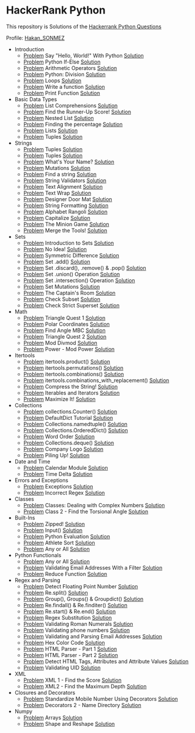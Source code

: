 # HackerRank Python 

This repository is Solutions of the [Hackerrank Python Questions](https://www.hackerrank.com/domains/python)

Profile: [Hakan_SONMEZ](https://www.hackerrank.com/Hakan_SONMEZ)<br>

- Introduction
  - [Problem](https://www.hackerrank.com/challenges/py-hello-world/problem) Say "Hello, World!" With Python [Solution](https://github.com/sonmez-hakan/hackerrank-python/blob/master/Introduction/py-hello-world.py)
  - [Problem](https://www.hackerrank.com/challenges/py-if-else/problem) Python If-Else [Solution](https://github.com/sonmez-hakan/hackerrank-python/blob/master/Introduction/py-if-else.py)
  - [Problem](https://www.hackerrank.com/challenges/python-arithmetic-operators/problem) Arithmetic Operators [Solution](https://github.com/sonmez-hakan/hackerrank-python/blob/master/Introduction/python-arithmetic-operators.py)
  - [Problem](https://www.hackerrank.com/challenges/python-division/problem) Python: Division [Solution](https://github.com/sonmez-hakan/hackerrank-python/blob/master/Introduction/python-division.py)
  - [Problem](https://www.hackerrank.com/challenges/python-loops/problem) Loops [Solution](https://github.com/sonmez-hakan/hackerrank-python/blob/master/Introduction/python-loops.py)
  - [Problem](https://www.hackerrank.com/challenges/write-a-function/problem) Write a function [Solution](https://github.com/sonmez-hakan/hackerrank-python/blob/master/Introduction/write-a-function.py)
  - [Problem](https://www.hackerrank.com/challenges/python-print/problem) Print Function [Solution](https://github.com/sonmez-hakan/hackerrank-python/blob/master/Introduction/python-print.py)
- Basic Data Types
  - [Problem](https://www.hackerrank.com/challenges/list-comprehensions/problem) List Comprehensions [Solution](https://github.com/sonmez-hakan/hackerrank-python/blob/master/BasicDataTypes/list-comprehensions.py)
  - [Problem](https://www.hackerrank.com/challenges/find-second-maximum-number-in-a-list/problem) Find the Runner-Up Score! [Solution](https://github.com/sonmez-hakan/hackerrank-python/blob/master/BasicDataTypes/find-second-maximum-number-in-a-list.py)
  - [Problem](https://www.hackerrank.com/challenges/nested-list/problem) Nested List [Solution](https://github.com/sonmez-hakan/hackerrank-python/blob/master/BasicDataTypes/nested-list.py)
  - [Problem](https://www.hackerrank.com/challenges/finding-the-percentage/problem) Finding the percentage [Solution](https://github.com/sonmez-hakan/hackerrank-python/blob/master/BasicDataTypes/finding-the-percentage.py)
  - [Problem](https://www.hackerrank.com/challenges/python-lists/problem) Lists [Solution](https://github.com/sonmez-hakan/hackerrank-python/blob/master/BasicDataTypes/python-lists.py)
  - [Problem](https://www.hackerrank.com/challenges/python-tuples/problem) Tuples [Solution](https://github.com/sonmez-hakan/hackerrank-python/blob/master/BasicDataTypes/python-tuples.py)
- Strings
  - [Problem](https://www.hackerrank.com/challenges/swap-case/problem) Tuples [Solution](https://github.com/sonmez-hakan/hackerrank-python/blob/master/Strings/swap-case.py)
  - [Problem](https://www.hackerrank.com/challenges/python-string-split-and-join/problem) Tuples [Solution](https://github.com/sonmez-hakan/hackerrank-python/blob/master/Strings/python-string-split-and-join.py)
  - [Problem](https://www.hackerrank.com/challenges/whats-your-name/problem) What's Your Name? [Solution](https://github.com/sonmez-hakan/hackerrank-python/blob/master/Strings/whats-your-name.py)
  - [Problem](https://www.hackerrank.com/challenges/python-mutations/problem) Mutations [Solution](https://github.com/sonmez-hakan/hackerrank-python/blob/master/Strings/python-mutations.py)
  - [Problem](https://www.hackerrank.com/challenges/find-a-string/problem) Find a string [Solution](https://github.com/sonmez-hakan/hackerrank-python/blob/master/Strings/find-a-string.py)
  - [Problem](https://www.hackerrank.com/challenges/string-validators/problem) String Validators [Solution](https://github.com/sonmez-hakan/hackerrank-python/blob/master/Strings/string-validators.py)
  - [Problem](https://www.hackerrank.com/challenges/text-alignment/problem) Text Alignment [Solution](https://github.com/sonmez-hakan/hackerrank-python/blob/master/Strings/text-alignment.py)
  - [Problem](https://www.hackerrank.com/challenges/text-wrap/problem) Text Wrap [Solution](https://github.com/sonmez-hakan/hackerrank-python/blob/master/Strings/text-wrap.py)
  - [Problem](https://www.hackerrank.com/challenges/designer-door-mat/problem) Designer Door Mat [Solution](https://github.com/sonmez-hakan/hackerrank-python/blob/master/Strings/designer-door-mat.py)
  - [Problem](https://www.hackerrank.com/challenges/python-string-formatting/problem) String Formatting [Solution](https://github.com/sonmez-hakan/hackerrank-python/blob/master/Strings/python-string-formatting.py)
  - [Problem](https://www.hackerrank.com/challenges/alphabet-rangoli/problem) Alphabet Rangoli [Solution](https://github.com/sonmez-hakan/hackerrank-python/blob/master/Strings/alphabet-rangoli.py)
  - [Problem](https://www.hackerrank.com/challenges/capitalize/problem) Capitalize [Solution](https://github.com/sonmez-hakan/hackerrank-python/blob/master/Strings/capitalize.py)
  - [Problem](https://www.hackerrank.com/challenges/the-minion-game/problem) The Minion Game [Solution](https://github.com/sonmez-hakan/hackerrank-python/blob/master/Strings/the-minion-game.py)
  - [Problem](https://www.hackerrank.com/challenges/merge-the-tools/problem) Merge the Tools! [Solution](https://github.com/sonmez-hakan/hackerrank-python/blob/master/Strings/merge-the-tools.py)
- Sets
  - [Problem](https://www.hackerrank.com/challenges/py-introduction-to-sets/problem) Introduction to Sets [Solution](https://github.com/sonmez-hakan/hackerrank-python/blob/master/Sets/py-introduction-to-sets.py)
  - [Problem](https://www.hackerrank.com/challenges/no-idea/problem) No Idea! [Solution](https://github.com/sonmez-hakan/hackerrank-python/blob/master/Sets/no-idea.py)
  - [Problem](https://www.hackerrank.com/challenges/symmetric-difference/problem) Symmetric Difference [Solution](https://github.com/sonmez-hakan/hackerrank-python/blob/master/Sets/symmetric-difference.py)
  - [Problem](https://www.hackerrank.com/challenges/py-set-add/problem) Set .add() [Solution](https://github.com/sonmez-hakan/hackerrank-python/blob/master/Sets/py-set-add.py)
  - [Problem](https://www.hackerrank.com/challenges/py-set-discard-remove-pop/problem) Set .discard(), .remove() & .pop() [Solution](https://github.com/sonmez-hakan/hackerrank-python/blob/master/Sets/py-set-discard-remove-pop.py)
  - [Problem](https://www.hackerrank.com/challenges/py-set-union/problem) Set .union() Operation [Solution](https://github.com/sonmez-hakan/hackerrank-python/blob/master/Sets/py-set-union.py)
  - [Problem](https://www.hackerrank.com/challenges/py-set-intersection-operation/problem) Set .intersection() Operation [Solution](https://github.com/sonmez-hakan/hackerrank-python/blob/master/Sets/py-set-intersection-operation.py)
  - [Problem](https://www.hackerrank.com/challenges/py-set-mutations/problem) Set Mutations [Solution](https://github.com/sonmez-hakan/hackerrank-python/blob/master/Sets/py-set-mutations.py)
  - [Problem](https://www.hackerrank.com/challenges/py-the-captains-room/problem) The Captain's Room [Solution](https://github.com/sonmez-hakan/hackerrank-python/blob/master/Sets/py-the-captains-room.py)
  - [Problem](https://www.hackerrank.com/challenges/py-check-subset/problem) Check Subset [Solution](https://github.com/sonmez-hakan/hackerrank-python/blob/master/Sets/py-check-subset.py)
  - [Problem](https://www.hackerrank.com/challenges/py-check-strict-superset/problem) Check Strict Superset [Solution](https://github.com/sonmez-hakan/hackerrank-python/blob/master/Sets/py-check-strict-superset.py)
- Math
  - [Problem](https://www.hackerrank.com/challenges/triangle-quest-1/problem) Triangle Quest 1 [Solution](https://github.com/sonmez-hakan/hackerrank-python/blob/master/Math/triangle-quest-1.py)
  - [Problem](https://www.hackerrank.com/challenges/polar-coordinates/problem) Polar Coordinates [Solution](https://github.com/sonmez-hakan/hackerrank-python/blob/master/Math/polar-coordinates.py)
  - [Problem](https://www.hackerrank.com/challenges/find-angle/problem) Find Angle MBC [Solution](https://github.com/sonmez-hakan/hackerrank-python/blob/master/Math/find-angle.py)
  - [Problem](https://www.hackerrank.com/challenges/triangle-quest-2/problem) Triangle Quest 2 [Solution](https://github.com/sonmez-hakan/hackerrank-python/blob/master/Math/triangle-quest-2.py)
  - [Problem](https://www.hackerrank.com/challenges/python-mod-divmod/problem) Mod Divmod [Solution](https://github.com/sonmez-hakan/hackerrank-python/blob/master/Math/python-mod-divmod.py)
  - [Problem](https://www.hackerrank.com/challenges/python-power-mod-power/problem) Power - Mod Power [Solution](https://github.com/sonmez-hakan/hackerrank-python/blob/master/Math/python-power-mod-power.py)
- Itertools
  - [Problem](https://www.hackerrank.com/challenges/itertools-product/problem) itertools.product() [Solution](https://github.com/sonmez-hakan/hackerrank-python/blob/master/Itertools/itertools-product.py)
  - [Problem](https://www.hackerrank.com/challenges/itertools-permutations/problem) itertools.permutations() [Solution](https://github.com/sonmez-hakan/hackerrank-python/blob/master/Itertools/itertools-permutations.py)
  - [Problem](https://www.hackerrank.com/challenges/itertools-combinations/problem) itertools.combinations() [Solution](https://github.com/sonmez-hakan/hackerrank-python/blob/master/Itertools/itertools-combinations.py)
  - [Problem](https://www.hackerrank.com/challenges/itertools-combinations/problem) itertools.combinations_with_replacement() [Solution](https://github.com/sonmez-hakan/hackerrank-python/blob/master/Itertools/itertools-combinations.py)
  - [Problem](https://www.hackerrank.com/challenges/compress-the-string/problem) Compress the String! [Solution](https://github.com/sonmez-hakan/hackerrank-python/blob/master/Itertools/compress-the-string.py)
  - [Problem](https://www.hackerrank.com/challenges/iterables-and-iterators/problem) Iterables and Iterators [Solution](https://github.com/sonmez-hakan/hackerrank-python/blob/master/Itertools/iterables-and-iterators.py)
  - [Problem](https://www.hackerrank.com/challenges/maximize-it/problem) Maximize It! [Solution](https://github.com/sonmez-hakan/hackerrank-python/blob/master/Itertools/maximize-it.py)
- Collections
  - [Problem](https://www.hackerrank.com/challenges/collections-counter/problem) collections.Counter() [Solution](https://github.com/sonmez-hakan/hackerrank-python/blob/master/Collections/collections-counter.py)
  - [Problem](https://www.hackerrank.com/challenges/defaultdict-tutorial/problem) DefaultDict Tutorial [Solution](https://github.com/sonmez-hakan/hackerrank-python/blob/master/Collections/defaultdict-tutorial.py)
  - [Problem](https://www.hackerrank.com/challenges/py-collections-namedtuple/problem) Collections.namedtuple() [Solution](https://github.com/sonmez-hakan/hackerrank-python/blob/master/Collections/py-collections-namedtuple.py)
  - [Problem](https://www.hackerrank.com/challenges/py-collections-ordereddict/problem) Collections.OrderedDict() [Solution](https://github.com/sonmez-hakan/hackerrank-python/blob/master/Collections/py-collections-ordereddict.py)
  - [Problem](https://www.hackerrank.com/challenges/word-order/problem) Word Order [Solution](https://github.com/sonmez-hakan/hackerrank-python/blob/master/Collections/word-order.py)
  - [Problem](https://www.hackerrank.com/challenges/py-collections-deque/problem) Collections.deque() [Solution](https://github.com/sonmez-hakan/hackerrank-python/blob/master/Collections/py-collections-deque.py)
  - [Problem](https://www.hackerrank.com/challenges/most-commons/problem) Company Logo [Solution](https://github.com/sonmez-hakan/hackerrank-python/blob/master/Collections/most-commons.py)
  - [Problem](https://www.hackerrank.com/challenges/piling-up/problem) Piling Up! [Solution](https://github.com/sonmez-hakan/hackerrank-python/blob/master/Collections/piling-up.py)
- Date and Time
  - [Problem](https://www.hackerrank.com/challenges/calendar-module/problem) Calendar Module [Solution](https://github.com/sonmez-hakan/hackerrank-python/blob/master/DateAndTime/calendar-module.py)
  - [Problem](https://www.hackerrank.com/challenges/python-time-delta/problem) Time Delta [Solution](https://github.com/sonmez-hakan/hackerrank-python/blob/master/DateAndTime/python-time-delta.py)
- Errors and Exceptions
  - [Problem](https://www.hackerrank.com/challenges/exceptions/problem) Exceptions [Solution](https://github.com/sonmez-hakan/hackerrank-python/blob/master/ErrorsAndExceptions/exceptions.py)
  - [Problem](https://www.hackerrank.com/challenges/incorrect-regex/problem) Incorrect Regex [Solution](https://github.com/sonmez-hakan/hackerrank-python/blob/master/ErrorsAndExceptions/incorrect-regex.py)
- Classes
  - [Problem](https://www.hackerrank.com/challenges/class-1-dealing-with-complex-numbers/problem) Classes: Dealing with Complex Numbers [Solution](https://github.com/sonmez-hakan/hackerrank-python/blob/master/Classes/class-1-dealing-with-complex-numbers.py)
  - [Problem](https://www.hackerrank.com/challenges/class-2-find-the-torsional-angle/problem) Class 2 - Find the Torsional Angle [Solution](https://github.com/sonmez-hakan/hackerrank-python/blob/master/Classes/class-2-find-the-torsional-angle.py)
- Built-Ins
  - [Problem](https://www.hackerrank.com/challenges/zipped/problem) Zipped! [Solution](https://github.com/sonmez-hakan/hackerrank-python/blob/master/Built-Ins/zipped.py)
  - [Problem](https://www.hackerrank.com/challenges/input/problem) Input() [Solution](https://github.com/sonmez-hakan/hackerrank-python/blob/master/Built-Ins/input.py)
  - [Problem](https://www.hackerrank.com/challenges/python-eval/problem) Python Evaluation [Solution](https://github.com/sonmez-hakan/hackerrank-python/blob/master/Built-Ins/python-eval.py)
  - [Problem](https://www.hackerrank.com/challenges/python-sort-sort/problem) Athlete Sort [Solution](https://github.com/sonmez-hakan/hackerrank-python/blob/master/Built-Ins/python-sort-sort.py)
  - [Problem](https://www.hackerrank.com/challenges/any-or-all/problem) Any or All [Solution](https://github.com/sonmez-hakan/hackerrank-python/blob/master/Built-Ins/any-or-all.py)
- Python Functionals
  - [Problem](https://www.hackerrank.com/challenges/any-or-all/problem) Any or All [Solution](https://github.com/sonmez-hakan/hackerrank-python/blob/master/PythonFunctionals/map-and-lambda-expression.py)
  - [Problem](https://www.hackerrank.com/challenges/validate-list-of-email-address-with-filter/problem) Validating Email Addresses With a Filter [Solution](https://github.com/sonmez-hakan/hackerrank-python/blob/master/PythonFunctionals/validate-list-of-email-address-with-filter.py)
  - [Problem](https://www.hackerrank.com/challenges/reduce-function/problem) Reduce Function [Solution](https://github.com/sonmez-hakan/hackerrank-python/blob/master/PythonFunctionals/reduce-function.py)
- Regex and Parsing
  - [Problem](https://www.hackerrank.com/challenges/introduction-to-regex/problem) Detect Floating Point Number [Solution](https://github.com/sonmez-hakan/hackerrank-python/blob/master/RegexAndParsing/introduction-to-regex.py)
  - [Problem](https://www.hackerrank.com/challenges/introduction-to-regex/problem) Re.split() [Solution](https://github.com/sonmez-hakan/hackerrank-python/blob/master/RegexAndParsing/re-split.py)
  - [Problem](https://www.hackerrank.com/challenges/re-group-groups/problem) Group(), Groups() & Groupdict() [Solution](https://github.com/sonmez-hakan/hackerrank-python/blob/master/RegexAndParsing/re-group-groups.py)
  - [Problem](https://www.hackerrank.com/challenges/re-findall-re-finditer/problem) Re.findall() & Re.finditer() [Solution](https://github.com/sonmez-hakan/hackerrank-python/blob/master/RegexAndParsing/re-findall-re-finditer.py)
  - [Problem](https://www.hackerrank.com/challenges/re-start-re-end/problem) Re.start() & Re.end() [Solution](https://github.com/sonmez-hakan/hackerrank-python/blob/master/RegexAndParsing/re-start-re-end.py)
  - [Problem](https://www.hackerrank.com/challenges/re-sub-regex-substitution/problem) Regex Substitution [Solution](https://github.com/sonmez-hakan/hackerrank-python/blob/master/RegexAndParsing/re-sub-regex-substitution.py)
  - [Problem](https://www.hackerrank.com/challenges/re-start-re-end/problem) Validating Roman Numerals [Solution](https://github.com/sonmez-hakan/hackerrank-python/blob/master/RegexAndParsing/re-start-re-end.py)
  - [Problem](https://www.hackerrank.com/challenges/validating-the-phone-number/problem) Validating phone numbers [Solution](https://github.com/sonmez-hakan/hackerrank-python/blob/master/RegexAndParsing/validating-the-phone-number.py)
  - [Problem](https://www.hackerrank.com/challenges/validating-named-email-addresses/problem) Validating and Parsing Email Addresses [Solution](https://github.com/sonmez-hakan/hackerrank-python/blob/master/RegexAndParsing/validating-named-email-addresses.py)
  - [Problem](https://www.hackerrank.com/challenges/hex-color-code/problem) Hex Color Code [Solution](https://github.com/sonmez-hakan/hackerrank-python/blob/master/RegexAndParsing/hex-color-code.py)
  - [Problem](https://www.hackerrank.com/challenges/html-parser-part-1/problem) HTML Parser - Part 1 [Solution](https://github.com/sonmez-hakan/hackerrank-python/blob/master/RegexAndParsing/html-parser-part-1.py)
  - [Problem](https://www.hackerrank.com/challenges/html-parser-part-2/problem) HTML Parser - Part 2 [Solution](https://github.com/sonmez-hakan/hackerrank-python/blob/master/RegexAndParsing/html-parser-part-2.py)
  - [Problem](https://www.hackerrank.com/challenges/detect-html-tags-attributes-and-attribute-values/problem) Detect HTML Tags, Attributes and Attribute Values [Solution](https://github.com/sonmez-hakan/hackerrank-python/blob/master/RegexAndParsing/detect-html-tags-attributes-and-attribute-values.py)
  - [Problem](https://www.hackerrank.com/challenges/validating-uid/problem) Validating UID [Solution](https://github.com/sonmez-hakan/hackerrank-python/blob/master/RegexAndParsing/validating-uid.py)
- XML
  - [Problem](https://www.hackerrank.com/challenges/xml-1-find-the-score/problem) XML 1 - Find the Score [Solution](https://github.com/sonmez-hakan/hackerrank-python/blob/master/XML/xml-1-find-the-score.py)
  - [Problem](https://www.hackerrank.com/challenges/xml2-find-the-maximum-depth/problem) XML2 - Find the Maximum Depth [Solution](https://github.com/sonmez-hakan/hackerrank-python/blob/master/XML/xml2-find-the-maximum-depth.py)
- Closures and Decorators
  - [Problem](https://www.hackerrank.com/challenges/standardize-mobile-number-using-decorators/problem) Standardize Mobile Number Using Decorators [Solution](https://github.com/sonmez-hakan/hackerrank-python/blob/master/ClosuresAndDecorators/standardize-mobile-number-using-decorators.py)
  - [Problem](https://www.hackerrank.com/challenges/decorators-2-name-directory/problem) Decorators 2 - Name Directory [Solution](https://github.com/sonmez-hakan/hackerrank-python/blob/master/ClosuresAndDecorators/decorators-2-name-directory.py)
- Numpy
  - [Problem](https://www.hackerrank.com/challenges/np-arrays/problem) Arrays [Solution](https://github.com/sonmez-hakan/hackerrank-python/blob/master/Numpy/np-arrays.py)
  - [Problem](https://www.hackerrank.com/challenges/np-shape-reshape/problem) Shape and Reshape [Solution](https://github.com/sonmez-hakan/hackerrank-python/blob/master/Numpy/np-shape-reshape.py)